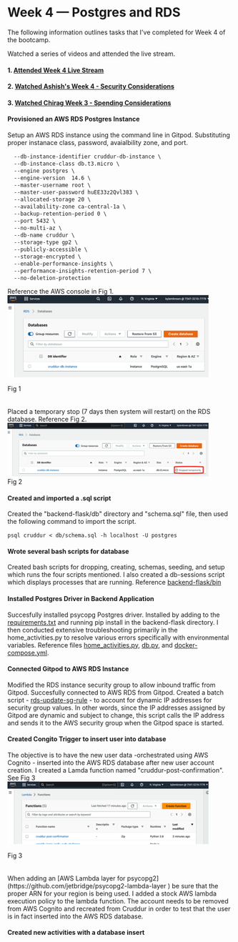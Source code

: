 # Week 4 — Postgres and RDS

The following information outlines tasks that I've completed for Week 4 of the bootcamp.

Watched a series of videos and attended the live stream.
#### 1. [Attended Week 4 Live Stream](https://www.youtube.com/watch?v=EtD7Kv5YCUs) 
#### 2. [Watched Ashish's Week 4 - Security Considerations](https://www.youtube.com/watch?v=UourWxz7iQg&list=PLBfufR7vyJJ7k25byhRXJldB5AiwgNnWv&index=45) 
#### 3. [Watched Chirag Week 3 - Spending Considerations](#) 

#### Provisioned an AWS RDS Postgres Instance  
Setup an AWS RDS instance using the command line in Gitpod. Substituting proper instanace class, password, avaialbility zone, and port. 
```aws rds create-db-instance \
  --db-instance-identifier cruddur-db-instance \
  --db-instance-class db.t3.micro \
  --engine postgres \
  --engine-version  14.6 \
  --master-username root \
  --master-user-password huEE33z2Qvl383 \
  --allocated-storage 20 \
  --availability-zone ca-central-1a \
  --backup-retention-period 0 \
  --port 5432 \
  --no-multi-az \
  --db-name cruddur \
  --storage-type gp2 \
  --publicly-accessible \
  --storage-encrypted \
  --enable-performance-insights \
  --performance-insights-retention-period 7 \
  --no-deletion-protection
```
Reference the AWS console in Fig 1.  
<img src="/assets/RDS.png" width=450>
<figcaption>Fig 1</figcaption>   
<br/><br/>   
Placed a temporary stop (7 days then system will restart) on the RDS database. Reference Fig 2.
<img src="/assets/RDS-Temporary-stop-b.png" width=450>
<figcaption>Fig 2</figcaption>   
   
#### Created and imported a .sql script
Created the "backend-flask/db" directory and "schema.sql" file, then used the following command to import the script.
```
psql cruddur < db/schema.sql -h localhost -U postgres
```
#### Wrote several bash scripts for database 
Created bash scripts for dropping, creating, schemas, seeding, and setup which runs the four scripts mentioned. I also created a db-sessions script which displays processes that are running. Reference [backend-flask/bin](https://github.com/kmb40/aws-bootcamp-cruddur-2023/tree/week-4-redux/backend-flask/bin)  

#### Installed Postgres Driver in Backend Application  
Succesfully installed psycopg Postgres driver. Installed by adding to the [requirements.txt](https://github.com/kmb40/aws-bootcamp-cruddur-2023/blob/week-4-redux/backend-flask/requirements.txt) and running pip install in the backend-flask directory. I then conducted extensive troubleshooting primarily in the home_activities.py to resolve various errors specifically with environmental variables. Reference files [home_activities.py](https://github.com/kmb40/aws-bootcamp-cruddur-2023/blob/week-4-redux/backend-flask/services/home_activities.py), [db.py](https://github.com/kmb40/aws-bootcamp-cruddur-2023/blob/week-4-redux/backend-flask/lib/db.py), and [docker-compose.yml](https://github.com/kmb40/aws-bootcamp-cruddur-2023/blob/week-4-redux/docker-compose.yml).  

#### Connected Gitpod to AWS RDS Instance
Modified the RDS instance security group to allow inbound traffic from Gitpod. Succesfully connected to AWS RDS from Gitpod. Created a batch script - [rds-update-sg-rule](https://github.com/kmb40/aws-bootcamp-cruddur-2023/blob/week-4-redux/backend-flask/bin/rds-update-sg-rule) - to account for dynamic IP addresses for security group values. In other words, since the IP addresses assigned by Gitpod are dynamic and subject to change, this script calls the IP address and sends it to the AWS security group when the Gitpod space is started.
 
#### Created Congito Trigger to insert user into database
The objective is to have the new user data -orchestrated using AWS Cognito - inserted into the AWS RDS database after new user account creation. I created a Lamda function named "cruddur-post-confirmation".  See Fig 3
<img src="/assets/AWS-Lambda.png" width=450>
<figcaption>Fig 3</figcaption>   
<br/><br/>   
When adding an [AWS Lambda layer for psycopg2](https://github.com/jetbridge/psycopg2-lambda-layer ) be sure that the proper ARN for your region is being used. I added a stock AWS lambda execution policy to the lambda function. The account needs to be removed from AWS Cognito and recreated from Cruddur in order to test that the user is in fact inserted into the AWS RDS database.

#### Created new activities with a database insert

